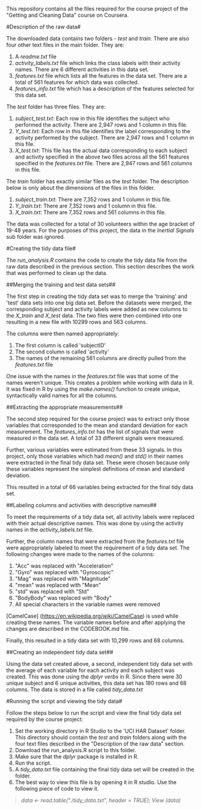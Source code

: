 This repository contains all the files required for the course project of the "Getting and Cleaning Data" course on Coursera.

#Description of the raw data#

The downloaded data contains two folders - *test* and *train*. There are also four other text files in the main folder. They are:

 1. A *readme.txt* file
 2. *activity_labels.txt* file which links the class labels with their activity names. There are 6 different activities in this data set.
 3. *features.txt* file which lists all the features in the data set. There are a total of 561 features for which data was collected.
 4. *features_info.txt* file which has a description of the features selected for this data set.

The *test* folder has three files. They are:

 1. *subject_test.txt*: Each row in this file identifies the subject who performed the activity. There are 2,947 rows and 1 column in this file.
 2. *Y_test.txt*: Each row in this file identifies the label corresponding to the activity performed by the subject. There are 2,947 rows and 1 column in this file.
 3. *X_test.txt*: This file has the actual data corresponding to each subject and activity specified in the above two files across all the 561 features specified in the *features.txt* file. There are 2,947 rows and 561 columns in this file.

The *train* folder has exactly similar files as the *test* folder. The description below is only about the dimensions of the files in this folder.

 1. *subject_train.txt*: There are 7,352 rows and 1 column in this file.
 2. *Y_train.txt*: There are 7,352 rows and 1 column in this file.
 3. *X_train.txt*: There are 7,352 rows and 561 columns in this file.

The data was collected for a total of 30 volunteers within the age bracket of 19-48 years. For the purposes of this project, the data in the *Inertial Signals* sub folder was ignored. 


#Creating the tidy data file#

The *run_analysis.R* contains the code to create the tidy data file from the raw data described in the previous section. This section describes the work that was performed to clean up the data. 

##Merging the training and test data sets##

The first step in creating the tidy data set was to merge the 'training' and 'test' data sets into one big data set. Before the datasets were merged, the corresponding subject and activity labels were added as new columns to the *X_train* and *X_test* data. The two files were then combined into one resulting in a new file with 10299 rows and 563 columns.

The columns were then named appropriately:

 1. The first column is called 'subjectID'
 2. The second column is called 'activity'
 3. The names of the remaining 561 columns are directly pulled from the *features.txt* file

One issue with the names in the *features.txt* file was that some of the names weren't unique. This creates a problem while working with data in R. It was fixed in R by using the *make.names()* function to create unique, syntactically valid names for all the columns. 

##Extracting the appropriate measurements##

The second step required for the course project was to extract only those variables that corresponded to the mean and standard deviation for each measurement. The *features_info.txt* has the list of signals that were measured in the data set. A total of 33 different signals were measured. 

Further, various variables were estimated from these 33 signals. In this project, only those variables which had *mean()* and *std()* in their names were extracted in the final tidy data set. These were chosen because only these variables represent the simplest definitions of mean and standard deviation.

This resulted in a total of 66 variables being extracted for the final tidy data set.

##Labeling columns and activities with descriptive names##

To meet the requirements of a tidy data set, all activity labels were replaced with their actual descriptive names. This was done by using the activity names in the *activity_labels.txt* file.

Further, the column names that were extracted from the *features.txt* file were appropriately labeled to meet the requirement of a tidy data set. The following changes were made to the names of the columns:

 1. "Acc" was replaced with "Acceleration"
 2. "Gyro" was replaced with "Gyroscopic"
 3. "Mag" was replaced with "Magnitude"
 4. "mean" was replaced with "Mean"
 5. "std" was replaced with "Std"
 6. "BodyBody" was replaced with "Body"
 7. All special characters in the variable names were removed

[CamelCase] (https://en.wikipedia.org/wiki/CamelCase) is used while creating these names. The variable names before and after applying the changes are described in the CODEBOOK.md file.

Finally, this resulted in a tidy data set with 10,299 rows and 68 columns. 

##Creating an independent tidy data set##

Using the data set created above, a second, independent tidy data set with the average of each variable for each activity and each subject was created. This was done using the *dplyr verbs* in R. Since there were 30 unique subject and 6 unique activities, this data set has 180 rows and 68 columns. The data is stored in a file called *tidy_data.txt*


#Running the script and viewing the tidy data#

Follow the steps below to run the script and view the final tidy data set required by the course project: 

 1. Set the working directory in R Studio to the 'UCI HAR Dataset' folder. This directory should contain the *test* and *train* folders along with the four text files described in the "Description of the raw data" section.
 2. Download the run_analysis.R script to this folder.
 3. Make sure that the *dplyr* package is installed in R.
 4. Run the script.
 5. A *tidy_data.txt* file containing the final tidy data set will be created in the folder.
 6. The best way to view this file is by opening it in R studio. Use the following piece of code to view it. 
 
> *data <- read.table("./tidy_data.txt", header = TRUE);*
> *View (data)*